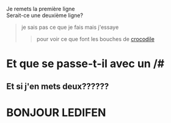Je remets la première ligne</br>
Serait-ce une deuxième ligne?
>je sais pas ce que je fais mais j'essaye
>>pour voir ce que font les bouches de [crocodile](https://siena.rosselcdn.net/sites/default/files/dpistyles_v2/ena_16_9_extra_big/2019/02/14/node_346690/1239088/public/2019/02/14/B9718578176Z.1_20190214093121_000%2BGFNCVQA20.1-0.jpg?itok=sTY8T5xg1550133091 "Croco")
# Et que se passe-t-il avec un /#
## Et si j'en mets deux??????
# BONJOUR LEDIFEN
